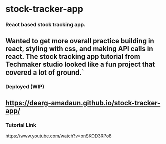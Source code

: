 # stock-tracker-app

### React based stock tracking app.
Wanted to get more overall practice building in react, styling with css, and making API calls in react. 
The stock tracking app tutorial from Techmaker studio looked like a fun project that covered a lot of ground.`
---


### Deployed (WIP)
https://dearg-amadaun.github.io/stock-tracker-app/
---  

### Tutorial Link
https://www.youtube.com/watch?v=onSKOD3RPo8
